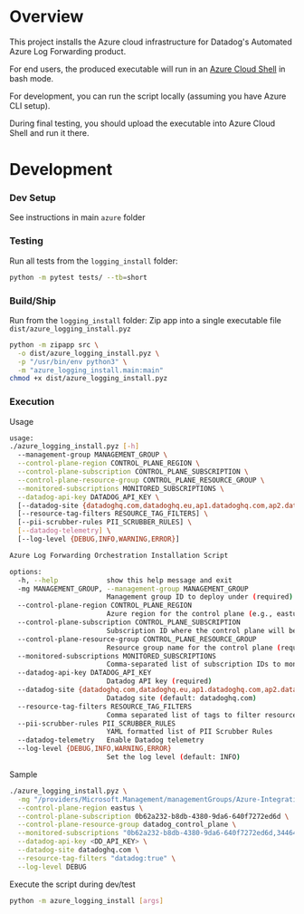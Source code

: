 # Overview
This project installs the Azure cloud infrastructure for Datadog's Automated Azure Log Forwarding product. 

For end users, the produced executable will run in an [Azure Cloud Shell](https://learn.microsoft.com/en-us/azure/cloud-shell/get-started/classic?tabs=azurecli) in bash mode. 

For development, you can run the script locally (assuming you have Azure CLI setup). 

During final testing, you should upload the executable into Azure Cloud Shell and run it there. 

# Development
### Dev Setup
See instructions in main `azure` folder

### Testing
Run all tests from the `logging_install` folder:
```bash
python -m pytest tests/ --tb=short
```

### Build/Ship
Run from the `logging_install` folder:
Zip app into a single executable file `dist/azure_logging_install.pyz`

```bash
python -m zipapp src \
  -o dist/azure_logging_install.pyz \
  -p "/usr/bin/env python3" \
  -m "azure_logging_install.main:main"
chmod +x dist/azure_logging_install.pyz
```

### Execution
Usage
```bash
usage: 
./azure_logging_install.pyz [-h]
  --management-group MANAGEMENT_GROUP \
  --control-plane-region CONTROL_PLANE_REGION \
  --control-plane-subscription CONTROL_PLANE_SUBSCRIPTION \
  --control-plane-resource-group CONTROL_PLANE_RESOURCE_GROUP \
  --monitored-subscriptions MONITORED_SUBSCRIPTIONS \
  --datadog-api-key DATADOG_API_KEY \
  [--datadog-site {datadoghq.com,datadoghq.eu,ap1.datadoghq.com,ap2.datadoghq.com,us3.datadoghq.com,us5.datadoghq.com,ddog-gov.com}] \
  [--resource-tag-filters RESOURCE_TAG_FILTERS] \
  [--pii-scrubber-rules PII_SCRUBBER_RULES] \
  [--datadog-telemetry] \
  [--log-level {DEBUG,INFO,WARNING,ERROR}]

Azure Log Forwarding Orchestration Installation Script

options:
  -h, --help            show this help message and exit
  -mg MANAGEMENT_GROUP, --management-group MANAGEMENT_GROUP
                        Management group ID to deploy under (required)
  --control-plane-region CONTROL_PLANE_REGION
                        Azure region for the control plane (e.g., eastus, westus2) (required)
  --control-plane-subscription CONTROL_PLANE_SUBSCRIPTION
                        Subscription ID where the control plane will be deployed (required)
  --control-plane-resource-group CONTROL_PLANE_RESOURCE_GROUP
                        Resource group name for the control plane (required)
  --monitored-subscriptions MONITORED_SUBSCRIPTIONS
                        Comma-separated list of subscription IDs to monitor for log forwarding (required)
  --datadog-api-key DATADOG_API_KEY
                        Datadog API key (required)
  --datadog-site {datadoghq.com,datadoghq.eu,ap1.datadoghq.com,ap2.datadoghq.com,us3.datadoghq.com,us5.datadoghq.com,ddog-gov.com}
                        Datadog site (default: datadoghq.com)
  --resource-tag-filters RESOURCE_TAG_FILTERS
                        Comma separated list of tags to filter resources by
  --pii-scrubber-rules PII_SCRUBBER_RULES
                        YAML formatted list of PII Scrubber Rules
  --datadog-telemetry   Enable Datadog telemetry
  --log-level {DEBUG,INFO,WARNING,ERROR}
                        Set the log level (default: INFO)
```

Sample
```bash
./azure_logging_install.pyz \
  -mg "/providers/Microsoft.Management/managementGroups/Azure-Integrations-Mg" \
  --control-plane-region eastus \
  --control-plane-subscription 0b62a232-b8db-4380-9da6-640f7272ed6d \
  --control-plane-resource-group datadog_control_plane \
  --monitored-subscriptions "0b62a232-b8db-4380-9da6-640f7272ed6d,34464906-34fe-401e-a420-79bd0ce2a1da" \
  --datadog-api-key <DD_API_KEY> \
  --datadog-site datadoghq.com \
  --resource-tag-filters "datadog:true" \
  --log-level DEBUG
```


Execute the script during dev/test
```bash
python -m azure_logging_install [args] 
```